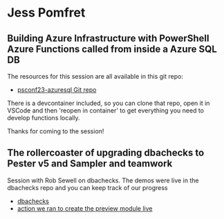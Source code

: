 # Jess Pomfret

## Building Azure Infrastructure with PowerShell Azure Functions called from inside a Azure SQL DB

The resources for this session are all available in this git repo:
- [psconf23-azuresql Git repo](https://github.com/jpomfret/psconf23-azuresql)

There is a devcontainer included, so you can clone that repo, open it in VSCode and then 'reopen in container' to get everything you need to develop functions locally.

Thanks for coming to the session!

## The rollercoaster of upgrading dbachecks to Pester v5 and Sampler and teamwork

Session with Rob Sewell on dbachecks. The demos were live in the dbachecks repo and you can keep track of our progress 
- [dbachecks](https://github.com/dataplat/dbachecks)
- [action we ran to create the preview module live](https://github.com/dataplat/dbachecks/actions/runs/5331430407)
